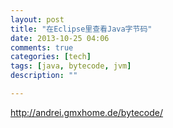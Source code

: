 ```yaml
---
layout: post
title: "在Eclipse里查看Java字节码"
date: 2013-10-25 04:06
comments: true
categories: [tech]
tags: [java, bytecode, jvm]
description: ""

---
```


http://andrei.gmxhome.de/bytecode/

